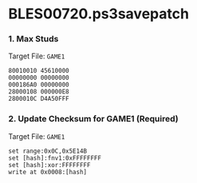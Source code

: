 # BLES00720.ps3savepatch

### 1. Max Studs

Target File: `GAME1`

```
80010010 45610000
00000000 00000000
000186A0 00000000
28000108 000000E8
2800010C D4A50FFF
```

### 2. Update Checksum for GAME1 (Required)

Target File: `GAME1`

```
set range:0x0C,0x5E14B
set [hash]:fnv1:0xFFFFFFFF
set [hash]:xor:FFFFFFFF
write at 0x0008:[hash]
```

